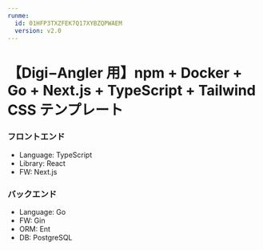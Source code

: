 ```yaml
---
runme:
  id: 01HFP3TXZFEK7Q17XYBZQPWAEM
  version: v2.0
---
```


# 【Digi−Angler 用】npm + Docker + Go + Next.js + TypeScript + Tailwind CSS テンプレート

### フロントエンド

- Language: TypeScript
- Library: React
- FW: Next.js


### バックエンド

- Language: Go
- FW: Gin
- ORM: Ent
- DB: PostgreSQL